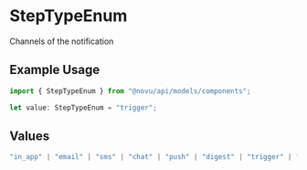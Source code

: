 # StepTypeEnum

Channels of the notification

## Example Usage

```typescript
import { StepTypeEnum } from "@novu/api/models/components";

let value: StepTypeEnum = "trigger";
```

## Values

```typescript
"in_app" | "email" | "sms" | "chat" | "push" | "digest" | "trigger" | "delay" | "custom"
```